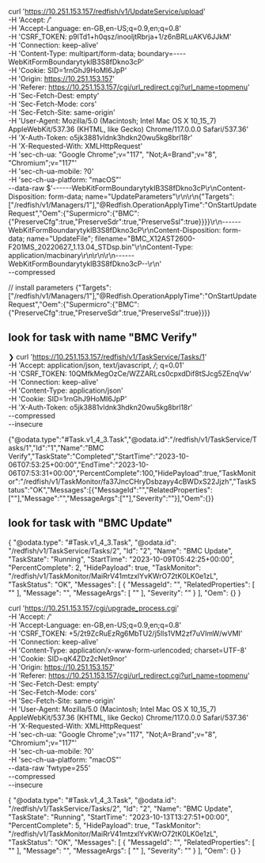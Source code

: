 curl 'https://10.251.153.157/redfish/v1/UpdateService/upload' \
  -H 'Accept: */*' \
  -H 'Accept-Language: en-GB,en-US;q=0.9,en;q=0.8' \
  -H 'CSRF_TOKEN: p9lTd1+h0qsz/inooljtRbrja+1/z6nBRLuAKV6JJkM' \
  -H 'Connection: keep-alive' \
  -H 'Content-Type: multipart/form-data; boundary=----WebKitFormBoundarytykIB3S8fDkno3cP' \
  -H 'Cookie: SID=1rnGhJ9HoMI6JpP' \
  -H 'Origin: https://10.251.153.157' \
  -H 'Referer: https://10.251.153.157/cgi/url_redirect.cgi?url_name=topmenu' \
  -H 'Sec-Fetch-Dest: empty' \
  -H 'Sec-Fetch-Mode: cors' \
  -H 'Sec-Fetch-Site: same-origin' \
  -H 'User-Agent: Mozilla/5.0 (Macintosh; Intel Mac OS X 10_15_7) AppleWebKit/537.36 (KHTML, like Gecko) Chrome/117.0.0.0 Safari/537.36' \
  -H 'X-Auth-Token: o5jk3881vldnk3hdkn20wu5kg8brl18r' \
  -H 'X-Requested-With: XMLHttpRequest' \
  -H 'sec-ch-ua: "Google Chrome";v="117", "Not;A=Brand";v="8", "Chromium";v="117"' \
  -H 'sec-ch-ua-mobile: ?0' \
  -H 'sec-ch-ua-platform: "macOS"' \
  --data-raw $'------WebKitFormBoundarytykIB3S8fDkno3cP\r\nContent-Disposition: form-data; name="UpdateParameters"\r\n\r\n{"Targets":["/redfish/v1/Managers/1"],"@Redfish.OperationApplyTime":"OnStartUpdateRequest","Oem":{"Supermicro":{"BMC":{"PreserveCfg":true,"PreserveSdr":true,"PreserveSsl":true}}}}\r\n------WebKitFormBoundarytykIB3S8fDkno3cP\r\nContent-Disposition: form-data; name="UpdateFile"; filename="BMC_X12AST2600-F201MS_20220627_1.13.04_STDsp.bin"\r\nContent-Type: application/macbinary\r\n\r\n\r\n------WebKitFormBoundarytykIB3S8fDkno3cP--\r\n' \
  --compressed


// install parameters
{"Targets":["/redfish/v1/Managers/1"],"@Redfish.OperationApplyTime":"OnStartUpdateRequest","Oem":{"Supermicro":{"BMC":{"PreserveCfg":true,"PreserveSdr":true,"PreserveSsl":true}}}}

  ## look for task with name "BMC Verify"

❯ curl 'https://10.251.153.157/redfish/v1/TaskService/Tasks/1' \
  -H 'Accept: application/json, text/javascript, */*; q=0.01' \
  -H 'CSRF_TOKEN: 10QMfkMegOzCe/WZZARLcs0cpxdDif8tSJcg5ZEnqVw' \
  -H 'Connection: keep-alive' \
  -H 'Content-Type: application/json' \
  -H 'Cookie: SID=1rnGhJ9HoMI6JpP' \
  -H 'X-Auth-Token: o5jk3881vldnk3hdkn20wu5kg8brl18r' \
  --compressed \
  --insecure


  {"@odata.type":"#Task.v1_4_3.Task","@odata.id":"/redfish/v1/TaskService/Tasks/1","Id":"1","Name":"BMC Verify","TaskState":"Completed","StartTime":"2023-10-06T07:53:25+00:00","EndTime":"2023-10-06T07:53:31+00:00","PercentComplete":100,"HidePayload":true,"TaskMonitor":"/redfish/v1/TaskMonitor/fa37JncCHryDsbzayy4cBWDxS22Jjzh","TaskStatus":"OK","Messages":[{"MessageId":"","RelatedProperties":[""],"Message":"","MessageArgs":[""],"Severity":""}],"Oem":{}}

 ## look for task with "BMC Update"

 {
  "@odata.type": "#Task.v1_4_3.Task",
  "@odata.id": "/redfish/v1/TaskService/Tasks/2",
  "Id": "2",
  "Name": "BMC Update",
  "TaskState": "Running",
  "StartTime": "2023-10-09T05:42:25+00:00",
  "PercentComplete": 2,
  "HidePayload": true,
  "TaskMonitor": "/redfish/v1/TaskMonitor/MaiRrV41mtzxlYvKWrO72tK0LK0e1zL",
  "TaskStatus": "OK",
  "Messages": [
    {
      "MessageId": "",
      "RelatedProperties": [
        ""
      ],
      "Message": "",
      "MessageArgs": [
        ""
      ],
      "Severity": ""
    }
  ],
  "Oem": {}
}


curl 'https://10.251.153.157/cgi/upgrade_process.cgi' \
  -H 'Accept: */*' \
  -H 'Accept-Language: en-GB,en-US;q=0.9,en;q=0.8' \
  -H 'CSRF_TOKEN: +5/2t9ZcRuEzRg6MbTU2/j5Ils1VM2zf7uVImW/wVMI' \
  -H 'Connection: keep-alive' \
  -H 'Content-Type: application/x-www-form-urlencoded; charset=UTF-8' \
  -H 'Cookie: SID=qK4ZDz2cNet9nor' \
  -H 'Origin: https://10.251.153.157' \
  -H 'Referer: https://10.251.153.157/cgi/url_redirect.cgi?url_name=topmenu' \
  -H 'Sec-Fetch-Dest: empty' \
  -H 'Sec-Fetch-Mode: cors' \
  -H 'Sec-Fetch-Site: same-origin' \
  -H 'User-Agent: Mozilla/5.0 (Macintosh; Intel Mac OS X 10_15_7) AppleWebKit/537.36 (KHTML, like Gecko) Chrome/117.0.0.0 Safari/537.36' \
  -H 'X-Requested-With: XMLHttpRequest' \
  -H 'sec-ch-ua: "Google Chrome";v="117", "Not;A=Brand";v="8", "Chromium";v="117"' \
  -H 'sec-ch-ua-mobile: ?0' \
  -H 'sec-ch-ua-platform: "macOS"' \
  --data-raw 'fwtype=255' \
  --compressed \
  --insecure


  {
  "@odata.type": "#Task.v1_4_3.Task",
  "@odata.id": "/redfish/v1/TaskService/Tasks/2",
  "Id": "2",
  "Name": "BMC Update",
  "TaskState": "Running",
  "StartTime": "2023-10-13T13:27:51+00:00",
  "PercentComplete": 5,
  "HidePayload": true,
  "TaskMonitor": "/redfish/v1/TaskMonitor/MaiRrV41mtzxlYvKWrO72tK0LK0e1zL",
  "TaskStatus": "OK",
  "Messages": [
    {
      "MessageId": "",
      "RelatedProperties": [
        ""
      ],
      "Message": "",
      "MessageArgs": [
        ""
      ],
      "Severity": ""
    }
  ],
  "Oem": {}
}
